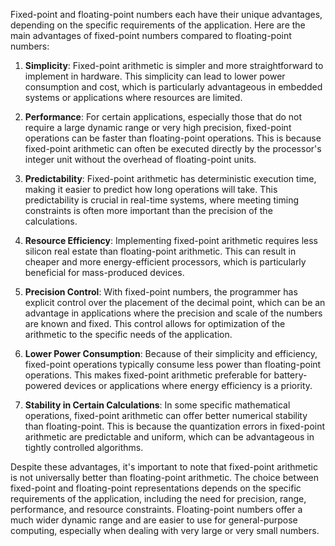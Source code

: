 Fixed-point and floating-point numbers each have their unique advantages, depending on the specific requirements of the application. Here are the main advantages of fixed-point numbers compared to floating-point numbers:

1. **Simplicity**: Fixed-point arithmetic is simpler and more straightforward to implement in hardware. This simplicity can lead to lower power consumption and cost, which is particularly advantageous in embedded systems or applications where resources are limited.

2. **Performance**: For certain applications, especially those that do not require a large dynamic range or very high precision, fixed-point operations can be faster than floating-point operations. This is because fixed-point arithmetic can often be executed directly by the processor's integer unit without the overhead of floating-point units.

3. **Predictability**: Fixed-point arithmetic has deterministic execution time, making it easier to predict how long operations will take. This predictability is crucial in real-time systems, where meeting timing constraints is often more important than the precision of the calculations.

4. **Resource Efficiency**: Implementing fixed-point arithmetic requires less silicon real estate than floating-point arithmetic. This can result in cheaper and more energy-efficient processors, which is particularly beneficial for mass-produced devices.

5. **Precision Control**: With fixed-point numbers, the programmer has explicit control over the placement of the decimal point, which can be an advantage in applications where the precision and scale of the numbers are known and fixed. This control allows for optimization of the arithmetic to the specific needs of the application.

6. **Lower Power Consumption**: Because of their simplicity and efficiency, fixed-point operations typically consume less power than floating-point operations. This makes fixed-point arithmetic preferable for battery-powered devices or applications where energy efficiency is a priority.

7. **Stability in Certain Calculations**: In some specific mathematical operations, fixed-point arithmetic can offer better numerical stability than floating-point. This is because the quantization errors in fixed-point arithmetic are predictable and uniform, which can be advantageous in tightly controlled algorithms.

Despite these advantages, it's important to note that fixed-point arithmetic is not universally better than floating-point arithmetic. The choice between fixed-point and floating-point representations depends on the specific requirements of the application, including the need for precision, range, performance, and resource constraints. Floating-point numbers offer a much wider dynamic range and are easier to use for general-purpose computing, especially when dealing with very large or very small numbers.

